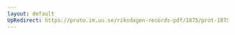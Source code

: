 ```yaml
---
layout: default
UpRedirect: https://pruto.im.uu.se/riksdagen-records-pdf/1875/prot-1875--fk--044/prot-1875--fk--044_023.pdf
---
```

